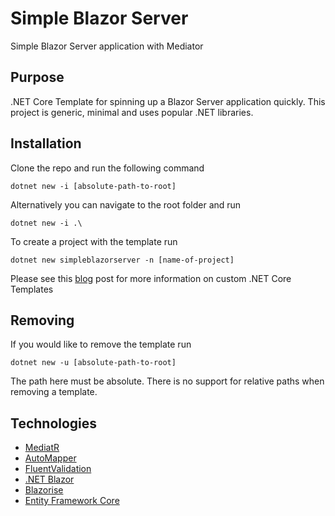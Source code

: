 # Simple Blazor Server
Simple Blazor Server application with Mediator
## Purpose
.NET Core Template for spinning up a Blazor Server application quickly.
This project is generic, minimal and uses popular .NET libraries.
## Installation
Clone the repo and run the following command
```
dotnet new -i [absolute-path-to-root]
```
Alternatively you can navigate to the root folder and run
```
dotnet new -i .\
```
To create a project with the template run
```
dotnet new simpleblazorserver -n [name-of-project]
```
Please see this [blog](https://docs.microsoft.com/en-us/dotnet/core/tools/custom-templates) post for more information on custom .NET Core Templates
## Removing
If you would like to remove the template run
```
dotnet new -u [absolute-path-to-root]
```
The path here must be absolute. There is no support for relative paths when removing a template.
## Technologies
- [MediatR](https://github.com/jbogard/MediatR)
- [AutoMapper](https://github.com/AutoMapper/AutoMapper)
- [FluentValidation](https://github.com/FluentValidation/FluentValidation)
- [.NET Blazor](https://dotnet.microsoft.com/apps/aspnet/web-apps/blazor)
- [Blazorise](https://github.com/stsrki/Blazorise)
- [Entity Framework Core](https://docs.microsoft.com/en-us/ef/core/)
